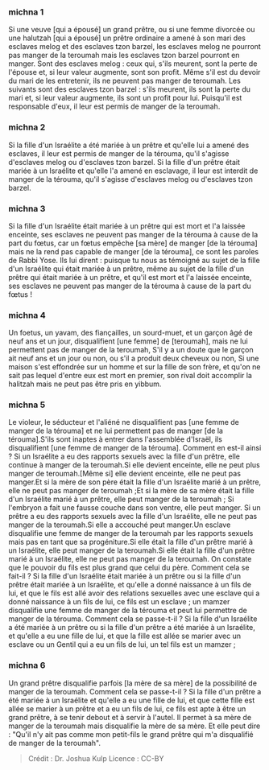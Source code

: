 
### michna 1
Si une veuve [qui a épousé] un grand prêtre, ou si une femme divorcée ou une halutzah [qui a épousé] un prêtre ordinaire a amené à son mari des esclaves melog et des esclaves tzon barzel, les esclaves melog ne pourront pas manger de la teroumah mais les esclaves tzon barzel pourront en manger. Sont des esclaves melog : ceux qui, s'ils meurent, sont la perte de l'épouse et, si leur valeur augmente, sont son profit. Même s'il est du devoir du mari de les entretenir, ils ne peuvent pas manger de teroumah. Les suivants sont des esclaves tzon barzel : s'ils meurent, ils sont la perte du mari et, si leur valeur augmente, ils sont un profit pour lui. Puisqu'il est responsable d'eux, il leur est permis de manger de la teroumah.

### michna 2
Si la fille d'un Israélite a été mariée à un prêtre et qu'elle lui a amené des esclaves, il leur est permis de manger de la térouma, qu'il s'agisse d'esclaves melog ou d'esclaves tzon barzel. Si la fille d'un prêtre était mariée à un Israélite et qu'elle l'a amené en esclavage, il leur est interdit de manger de la térouma, qu'il s'agisse d'esclaves melog ou d'esclaves tzon barzel.

### michna 3
Si la fille d'un Israélite était mariée à un prêtre qui est mort et l'a laissée enceinte, ses esclaves ne peuvent pas manger de la térouma à cause de la part du fœtus, car un fœtus empêche [sa mère] de manger [de la térouma] mais ne la rend pas capable de manger [de la térouma], ce sont les paroles de Rabbi Yose. Ils lui dirent : puisque tu nous as témoigné au sujet de la fille d'un Israélite qui était mariée à un prêtre, même au sujet de la fille d'un prêtre qui était mariée à un prêtre, et qu'il est mort et l'a laissée enceinte, ses esclaves ne peuvent pas manger de la térouma à cause de la part du fœtus !

### michna 4
Un foetus, un yavam, des fiançailles, un sourd-muet, et un garçon âgé de neuf ans et un jour, disqualifient [une femme] de [teroumah], mais ne lui permettent pas de manger de la teroumah, S'il  y a un doute que le garçon ait neuf ans et un jour ou non, ou s'il a produit deux cheveux ou non, Si une maison s'est effondrée sur un homme et sur la fille de son frère, et qu'on ne sait pas lequel d'entre eux est mort en premier, son rival doit accomplir la halitzah mais ne peut pas être pris en yibbum.

### michna 5
Le violeur, le séducteur et l'aliéné ne disqualifient pas [une femme de manger de la térouma] et ne lui permettent pas de manger [de la térouma].S'ils sont inaptes à entrer dans l'assemblée d'Israël, ils disqualifient [une femme de manger de la térouma]. Comment en est-il ainsi ?  Si un Israélite a eu des rapports sexuels avec la fille d'un prêtre, elle continue à manger de la teroumah.Si elle devient enceinte, elle ne peut plus manger de teroumah.[Même si] elle devient enceinte, elle ne peut pas manger.Et si la mère de son père était la fille d'un Israélite marié à un prêtre, elle ne peut pas manger de teroumah ;Et si la mère de sa mère était la fille d'un Israélite marié à un prêtre, elle peut manger de la teroumah ; Si l'embryon a fait une fausse couche dans son ventre, elle peut manger. Si un prêtre a eu des rapports sexuels avec la fille d'un Israélite, elle ne peut pas manger de la teroumah.Si elle a accouché peut manger.Un esclave disqualifie une femme de manger de la teroumah par les rapports sexuels mais pas en tant que sa progéniture.Si elle était la fille d'un prêtre marié à un Israélite, elle peut manger de la teroumah.Si elle était la fille d'un prêtre marié à un Israélite, elle ne peut pas manger de la teroumah. On constate que le pouvoir du fils est plus grand que celui du père. Comment cela se fait-il ?  Si la fille d'un Israélite était mariée à un prêtre ou si la fille d'un prêtre était mariée à un Israélite, et qu'elle a donné naissance à un fils de lui, et que le fils est allé avoir des relations sexuelles avec une esclave qui a donné naissance à un fils de lui, ce fils est un esclave ; un mamzer disqualifie une femme de manger de la térouma et peut lui permettre de manger de la térouma. Comment cela se passe-t-il ?  Si la fille d'un Israélite a été mariée à un prêtre ou si la fille d'un prêtre a été mariée à un Israélite, et qu'elle a eu une fille de lui, et que la fille est allée se marier avec un esclave ou un Gentil qui a eu un fils de lui, un tel fils est un mamzer ;

### michna 6
Un grand prêtre disqualifie parfois [la mère de sa mère] de la possibilité de manger de la teroumah. Comment cela se passe-t-il ? Si la fille d'un prêtre a été mariée à un Israélite et qu'elle a eu une fille de lui, et que cette fille est allée se marier à un prêtre et a eu un fils de lui, ce fils est apte à être un grand prêtre, à se tenir debout et à servir à l'autel. Il permet à sa mère de manger de la teroumah mais disqualifie la mère de sa mère. Et elle peut dire : "Qu'il n'y ait pas comme mon petit-fils le grand prêtre qui m'a disqualifié de manger de la teroumah".

>Crédit : Dr. Joshua Kulp
>Licence : CC-BY